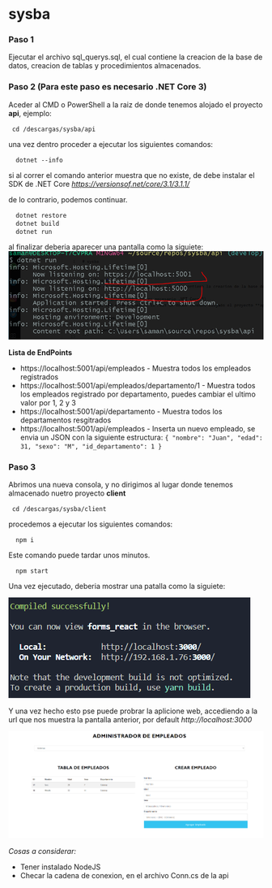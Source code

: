 # sysba


### Paso 1
Ejecutar el archivo sql_querys.sql, el cual contiene la creacion de la base de datos, creacion de tablas y procedimientos almacenados.

### Paso 2 (Para este paso es necesario .NET Core 3)
Aceder al CMD o PowerShell a la raiz de donde tenemos alojado el proyecto **api**, ejemplo:
```
 cd /descargas/sysba/api
```
una vez dentro proceder a ejecutar los siguientes comandos:
```
  dotnet --info
```
si al correr el comando anterior muestra que no existe, de debe instalar el SDK de .NET Core *https://versionsof.net/core/3.1/3.1.1/* 

de lo contrario, podemos continuar.
```
  dotnet restore
  dotnet build
  dotnet run
```

al finalizar deberia aparecer una pantalla como la siguiete:
![Imagen de API](resources/Captura.PNG)


**Lista de EndPoints** 
* https://localhost:5001/api/empleados - Muestra todos los empleados registrados
* https://localhost:5001/api/empleados/departamento/1 - Muestra todos los empleados registrado por departamento, puedes cambiar el ultimo valor por 1, 2 y 3
* https://localhost:5001/api/departamento - Muestra todos los departamentos resgitrados
* https://localhost:5001/api/empleados - Inserta un nuevo empleado, se envia un JSON con la siguiente estructura: 
`
{
    "nombre": "Juan",
    "edad": 31,
    "sexo": "M",
    "id_departamento": 1
}
`


### Paso 3 
Abrimos una nueva consola, y no dirigimos al lugar donde tenemos almacenado nuetro proyecto **client**
```
 cd /descargas/sysba/client
```


procedemos a ejecutar los siguientes comandos:

```
  npm i
```
Este comando puede tardar unos minutos.

```
  npm start
```
Una vez ejecutado, deberia mostrar una patalla como la siguiete:

![Imagen de FrontEnd](resources/react.PNG)




Y una vez hecho esto pse puede probrar la aplicione web, accediendo a la url que nos muestra la pantalla anterior, por default *http://localhost:3000*

![Imagen de Aplicacion](resources/1.PNG)


*Cosas  a considerar:*
 - Tener instalado NodeJS
 - Checar la cadena de conexion, en el archivo Conn.cs de la api